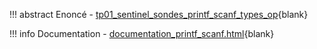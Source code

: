 !!! abstract Enoncé
    - [tp01_sentinel_sondes_printf_scanf_types_op](tp01_sentinel_sondes_printf_scanf_types_op.html){blank}

!!! info Documentation
    - [documentation_printf_scanf.html](../../documentations_c/documentation_printf_scanf.html){blank}

